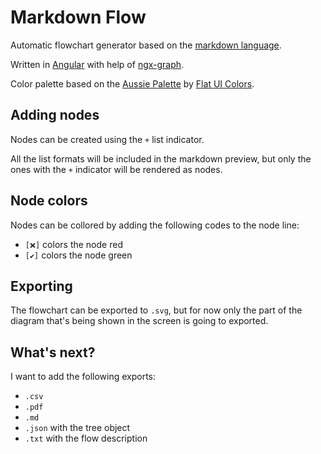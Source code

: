 # Markdown Flow

Automatic flowchart generator based on the [markdown language](https://github.com/adam-p/markdown-here/wiki/Markdown-Cheatsheet).

Written in [Angular](https://angular.io/) with help of [ngx-graph](https://github.com/swimlane/ngx-graph).

Color palette based on the [Aussie Palette](https://flatuicolors.com/palette/au) by [Flat UI Colors](https://flatuicolors.com/).

## Adding nodes
Nodes can be created using the `+` list indicator. 

All the list formats will be included in the markdown preview, but only the ones with the `+` indicator will be rendered as nodes.

## Node colors
Nodes can be collored by adding the following codes to the node line:

- `[❌]` colors the node red
- `[✔]` colors the node green

## Exporting
The flowchart can be exported to `.svg`, but for now only the part of the diagram that's being shown in the screen is going to exported.

## What's next?
I want to add the following exports:

- `.csv`
- `.pdf`
- `.md`
- `.json` with the tree object
- `.txt` with the flow description
